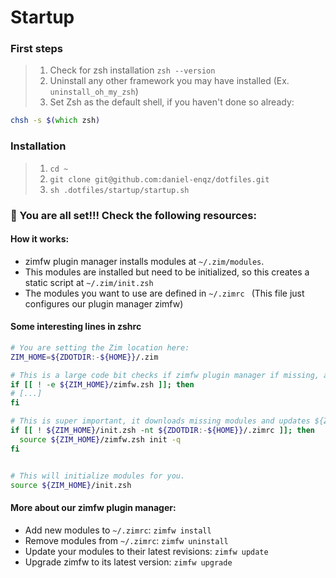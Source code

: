 # Startup

### First steps
> 1. Check for zsh installation `zsh --version`
> 2. Uninstall any other framework you may have installed (Ex. `uninstall_oh_my_zsh`)
> 3. Set Zsh as the default shell, if you haven't done so already:

```zsh
chsh -s $(which zsh)
````

### Installation
> 1. `cd ~`
> 2. `git clone git@github.com:daniel-enqz/dotfiles.git`
> 3. `sh .dotfiles/startup/startup.sh`


### 🎉 You are all set!!! Check the following resources:

#### How it works:

- zimfw plugin manager installs modules at `~/.zim/modules`.
- This modules are installed but need to be initialized, so this creates a static script at `~/.zim/init.zsh`
- The modules you want to use are defined in `~/.zimrc ` (This file just configures our plugin manager zimfw)

#### Some interesting lines in zshrc

   ```zsh
   # You are setting the Zim location here:
   ZIM_HOME=${ZDOTDIR:-${HOME}}/.zim
   
   # This is a large code bit checks if zimfw plugin manager if missing, and downloads it.
   if [[ ! -e ${ZIM_HOME}/zimfw.zsh ]]; then
   # [...]
   fi
   
   # This is super important, it downloads missing modules and updates ${ZIM_HOME}/init.zsh if missing or outdated.
   if [[ ! ${ZIM_HOME}/init.zsh -nt ${ZDOTDIR:-${HOME}}/.zimrc ]]; then
     source ${ZIM_HOME}/zimfw.zsh init -q
   fi

   
   # This will initialize modules for you.
   source ${ZIM_HOME}/init.zsh
   ```
  
#### More about our zimfw plugin manager:

- Add new modules to `~/.zimrc`: `zimfw install`
- Remove modules from `~/.zimrc`: `zimfw uninstall`
- Update your modules to their latest revisions: `zimfw update`
- Upgrade zimfw to its latest version: `zimfw upgrade`
